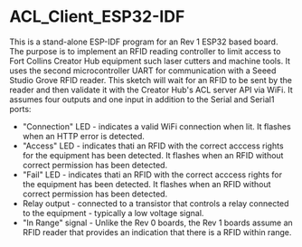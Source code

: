 # ACL_Client_ESP32-IDF

This is a stand-alone ESP-IDF program for an Rev 1 ESP32 based board. The purpose is to implement an RFID reading controller to limit access to Fort Collins Creator Hub equipment such laser cutters and machine tools. It uses the second microcontroller UART for communication with a Seeed Studio Grove RFID reader. This sketch will wait for an RFID to be sent by the reader and then validate it with the Creator Hub's ACL server API via WiFi. It assumes four outputs and one input in addition to the Serial and Serial1 ports:
* "Connection" LED - indicates a valid WiFi connection when lit. It flashes when an HTTP error is detected.
* "Access" LED - indicates thati an RFID with the correct acccess rights for the equipment has been detected. It flashes when an RFID without correct permission has been detected.
* "Fail" LED - indicates thati an RFID with the correct acccess rights for the equipment has been detected. It flashes when an RFID without correct permission has been detected.
* Relay output - connected to a transistor that controls a relay connected to the equipment - typically a low voltage signal.
* "In Range" signal - Unlike the Rev 0 boards, the Rev 1 boards assume an RFID reader that provides an indication that there is a RFID within range.
